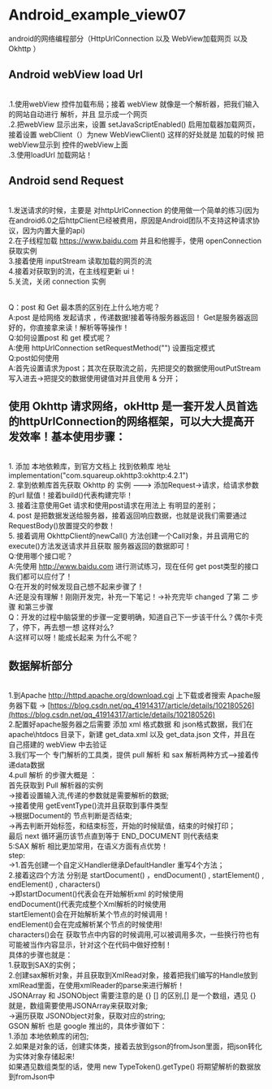 # Android_example_view07
android的网络编程部分（HttpUrlConnection 以及 WebView加载网页 以及 Okhttp ）
## Android webView load Url
 <br/>.1.使用webView 控件加载布局；接着 webView 就像是一个解析器，把我们输入的网站自动进行 解析，并且 显示成一个网页
 <br/>.2.把webView 显示出来，设置 setJavaScriptEnabled() 启用加载器加载网页，接着设置 webClient（）为new WebViewClient() 这样的好处就是 加载的时候 把webView显示到 控件的webView上面
 <br/>.3.使用loadUrl 加载网站！
 
## Android send Request
  <br/>1.发送请求的时候，主要是 对httpUrlConnection 的使用做一个简单的练习(因为在android6.0之后httpClient已经被费用，原因是Android团队不支持这种请求协议，因为内置大量的api)
  <br/>2.在子线程加载 https://www.baidu.com 并且和他握手，使用 openConnection 获取实例
  <br/>3.接着使用 inputStream 读取加载的网页的流
  <br/>4.接着对获取到的流，在主线程更新 ui！
  <br/>5.关流，关闭 connection 实例
  
<br/> Q：post 和 Get 最本质的区别在上什么地方呢？
<br/> A:post 是给网络 发起请求 ，传递数据!接着等待服务器返回！ Get是服务器返回好的，你直接拿来读！解析等等操作！
<br/> Q:如何设置post 和 get 模式呢？
<br/> A:使用 httpUrlConnection setRequestMethod("") 设置指定模式 
<br/> Q:post如何使用
<br/> A:首先设置请求为post；其次在获取流之前，先把提交的数据使用outPutStream写入进去->把提交的数据使用键值对并且使用 & 分开；

## 使用 Okhttp 请求网络，okHttp 是一套开发人员首选的httpUrlConnection的网络框架，可以大大提高开发效率！基本使用步骤：
<br/> 1. 添加 本地依赖库，到官方文档上 找到依赖库 地址 implementation("com.squareup.okhttp3:okhttp:4.2.1") 
<br/> 2. 拿到依赖库首先获取 Okhttp 的 实例 ---> 添加Request->请求，给请求参数的url 赋值！接着build()代表构建完毕！
<br/> 3. 接着注意使用Get 请求和使用post请求在用法上 有明显的差别；
<br/> 4. post 是把数据发送给服务器，接着返回响应数据，也就是说我们需要通过 RequestBody()放置提交的参数！
<br/> 5. 接着调用 OkhttpClient的newCall() 方法创建一个Call对象，并且调用它的execute()方法发送请求并且获取 服务器返回的数据即可！
<br/> Q:使用哪个接口呢？
<br/> A:先使用 http://www.baidu.com 进行测试练习，现在任何 get post类型的接口我们都可以应付了！
<br/> Q:在开发的时候发现自己想不起来步骤了！
<br/> A:还是没有理解！刚刚开发完，补充一下笔记！->补充完毕 changed 了第 二 步骤 和第三步骤
<br/> Q：开发的过程中脑袋里的步骤一定要明确，知道自己下一步该干什么？偶尔卡壳了，停下，再去想一想 这样对么?
<br/> A:这样可以呀！能成长起来 为什么不呢？

## 数据解析部分
<br/> 1.到Apache  http://httpd.apache.org/download.cgi 上下载或者搜索 Apache服务器下载  -> [https://blog.csdn.net/qq_41914317/article/details/102180526](https://blog.csdn.net/qq_41914317/article/details/102180526)
<br/> 2.配置好apache服务器之后需要 添加 xml 格式数据 和 json格式数据，我们在 apache\htdocs 目录下，新建 get_data.xml 以及 get_data.json 文件，并且在 自己搭建的 webView 中去验证
<br/> 3.我们写一个 专门解析的工具类，提供 pull 解析 和 sax 解析两种方式-->接着传递data数据
<br/> 4.pull 解析 的步骤大概是 ：<br/> 首先获取到 Pull 解析器的实例<br/>->接着设置输入流,传递的参数就是需要解析的数据;<br/>->接着使用 getEventType()流并且获取到事件类型
<br/>->根据Document的 节点判断是否结束;<br/>->再去判断开始标签，和结束标签，开始的时候赋值，结束的时候打印；<br/>最后 next 循环遍历该节点直到等于 END_DOCUMENT 则代表结束
<br/> 5:SAX 解析 相比更加常用，在语义方面有点优势！ </br>step:<br/>->1.首先创建一个自定义Handler继承DefaultHandler 重写4个方法；<br/>2.接着这四个方法 分别是 startDocument() ，endDocument() , startElement() , endElement() , characters() 
<br/>->即startDocument()代表会在开始解析xml 的时候使用<br/>endDocument()代表完成整个Xml解析的时候使用<br/>startElement()会在开始解析某个节点的时候调用！<br/>endElement()会在完成解析某个节点的时候使用!<br/>characters()会在 获取节点中内容的时候调用,可以被调用多次，一些换行符也有可能被当作内容显示，针对这个在代码中做好控制！
<br/>具体的步骤也就是：<br/>1.获取到SAX的实例；<br/>2.创建sax解析对象，并且获取到XmlRead对象，接着把我们编写的Handle放到xmlRead里面，在使用xmlReader的parse来进行解析！
<br/> JSONArray 和 JSONObject 需要注意的是 {} [] 的区别,[] 是一个数组，遇见 {} 就是，数组需要使用JSONArray来获取对象;<br/>->遍历获取 JSONObject对象，获取对应的string;
<br/> GSON 解析 也是 google 推出的，具体步骤如下：<br/>1.添加 本地依赖库的闭包;<br/>2.如果是对象的话，创建实体类，接着去放到gson的fromJson里面，把json转化为实体对象存储起来!
<br/> 如果遇见数组类型的话，使用 new TypeToken().getType() 将期望解析的数据放到fromJson中
